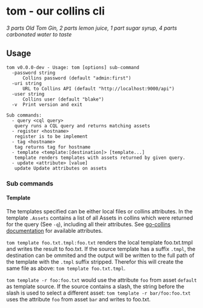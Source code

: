 # tom - our collins cli
*3 parts Old Tom Gin, 2 parts lemon juice, 1 part sugar syrup, 4 parts carbonated water to taste*

## Usage
```
tom v0.0.0-dev - Usage: tom [options] sub-command
  -password string
      Collins password (default "admin:first")
  -uri string
      URL to Collins API (default "http://localhost:9000/api")
  -user string
      Collins user (default "blake")
  -v  Print version and exit

Sub commands:
  - query <cql query>
   query runs a CQL query and returns matching assets
  - register <hostname>
   register is to be implement
  - tag <hostname>
   tag returns tag for hostname
  - template <template:[destination]> [template...]
   template renders templates with assets returned by given query.
  - update <attribute> [value]
   update Update attributes on assets
```

### Sub commands
#### Template
The templates specified can be either local files or collins attributes.
In the template `.Assets` contains a list of all Assets in collins which were
returned for the query (See `-q`), including all their attributes. See
[go-collins documentation](https://godoc.org/github.com/tumblr/go-collins/collins#Asset) for
available attributes.

`tom template foo.txt.tmpl:foo.txt` renders the local template foo.txt.tmpl and
writes the result to foo.txt. If the source template has a suffix `.tmpl`, the
destination can be ommited and the output will be written to the full path of
the template with the `.tmpl` suffix stripped. Therefor this will create the
same file as above: `tom template foo.txt.tmpl`.

`tom template -r foo:foo.txt` would use the attribute `foo` from asset `default`
as template source. If the source contains a slash, the string before the slash
is used to select a different asset: `tom template -r bar/foo:foo.txt` uses the
attribute `foo` from asset `bar` and writes to foo.txt.
